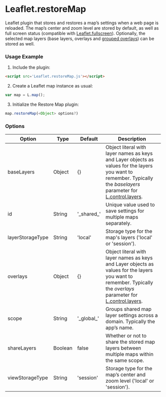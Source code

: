 # Leaflet.restoreMap

Leaflet plugin that stores and restores a map’s settings when a web page is reloaded. The map’s center and zoom level are stored by default, as well as full screen status (compatible with [Leaflet.fullscreen](https://github.com/shaefner-usgs/Leaflet.fullscreen)). Optionally, the selected map layers (base layers, overlays and [grouped overlays](https://github.com/ismyrnow/leaflet-groupedlayercontrol)) can be stored as well.

### Usage Example

1. Include the plugin:

```html
<script src='Leaflet.restoreMap.js'></script>
```

2. Create a Leaflet map instance as usual:

```js
var map = L.map();
```

3. Initialize the Restore Map plugin:

```js
map.restoreMap(<Object> options?)
```

### Options

| Option | Type | Default | Description |
| ------ | ------ | ------ | ------ |
| baseLayers | Object | {} | Object literal with layer names as keys and Layer objects as values for the layers you want to remember. Typically the *baselayers* parameter for [L.control.layers](https://leafletjs.com/reference.html#control-layers). |
| id | String | '\_shared\_' | Unique value used to save settings for multiple maps separately. |
| layerStorageType | String | 'local' | Storage type for the map's layers ('local' or 'session'). |
| overlays | Object | {} | Object literal with layer names as keys and Layer objects as values for the layers you want to remember. Typically the *overlays* parameter for [L.control.layers](https://leafletjs.com/reference.html#control-layers). |
| scope | String | '\_global\_' | Groups shared map layer settings across a domain. Typically the app’s name. |
| shareLayers | Boolean | false | Whether or not to share the stored map layers between multiple maps within the same scope. |
| viewStorageType | String | 'session' | Storage type for the map’s center and zoom level ('local' or 'session'). |

